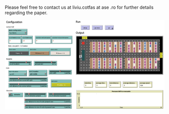 Please feel free to contact us at liviu.cotfas at ase .ro for further details regarding the paper.

![screenshot.png](screenshot.png)
